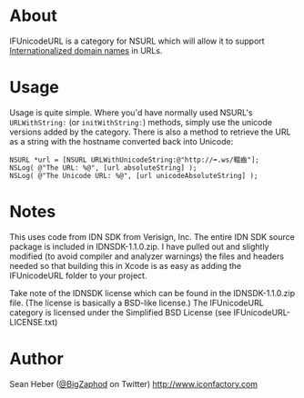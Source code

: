 # About

IFUnicodeURL is a category for NSURL which will allow it to support [Internationalized domain names]() in URLs.

# Usage

Usage is quite simple. Where you'd have normally used NSURL's `URLWithString:` (or `initWithString:`) methods, simply use the unicode versions added by the category. There is also a method to retrieve the URL as a string with the hostname converted back into Unicode:

	NSURL *url = [NSURL URLWithUnicodeString:@"http://➡.ws/鞰齒"];
	NSLog( @"The URL: %@", [url absoluteString] );
	NSLog( @"The Unicode URL: %@", [url unicodeAbsoluteString] );

# Notes

This uses code from IDN SDK from Verisign, Inc. The entire IDN SDK source package is included in IDNSDK-1.1.0.zip. I have pulled out and slightly modified (to avoid compiler and analyzer warnings) the files and headers needed so that building this in Xcode is as easy as adding the IFUnicodeURL folder to your project.

Take note of the IDNSDK license which can be found in the IDNSDK-1.1.0.zip file. (The license is basically a BSD-like license.) The IFUnicodeURL category is licensed under the Simplified BSD License (see IFUnicodeURL-LICENSE.txt)

# Author

Sean Heber ([@BigZaphod](http://twitter.com/BigZaphod/) on Twitter)
<http://www.iconfactory.com>
